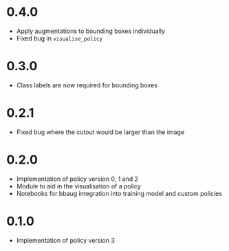 # 0.4.0
- Apply augmentations to bounding boxes individually
- Fixed bug in `visualise_policy`

# 0.3.0
- Class labels are now required for bounding boxes

# 0.2.1
- Fixed bug where the cutout would be larger than the image

# 0.2.0
- Implementation of policy version 0, 1 and 2
- Module to aid in the visualisation of a policy
- Notebooks for bbaug integration into training model and custom policies

# 0.1.0
- Implementation of policy version 3